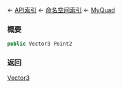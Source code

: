 ← [API索引](Api-Index) ← [命名空间索引](Namespace-Index) ← [MyQuad](VRageMath.MyQuad)

### 概要

```csharp
public Vector3 Point2
```

### 返回

[Vector3](VRageMath.Vector3)

